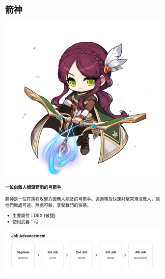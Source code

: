 # 箭神

![](images/msn-101/classes-and-jobs/bowman/image_1747236402443_139.png)

#### 一位向敵人傾瀉箭雨的弓箭手

箭神是一位在遠程攻擊方面無人能及的弓箭手。透過釋放快速射擊來淹沒敵人，讓他們無處可逃、無處可躲，享受戰鬥的快感。

*   主要屬性：DEX (敏捷)
*   使用武器：弓

![](images/msn-101/classes-and-jobs/bowman/image_1747236402443_839.png)
